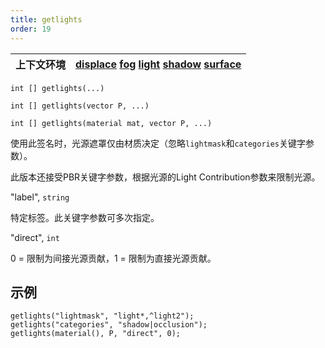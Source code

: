 ```yaml
---
title: getlights
order: 19
---
```

| 上下文环境 | [displace](../contexts/displace.html)  [fog](../contexts/fog.html)  [light](../contexts/light.html)  [shadow](../contexts/shadow.html)  [surface](../contexts/surface.html) |
| --- | --- |

`int [] getlights(...)`

`int [] getlights(vector P, ...)`

`int [] getlights(material mat, vector P, ...)`

使用此签名时，光源遮罩仅由材质决定（忽略`lightmask`和`categories`关键字参数）。

此版本还接受PBR关键字参数，根据光源的Light Contribution参数来限制光源。

"label",
`string`

特定标签。此关键字参数可多次指定。

"direct",
`int`

0 = 限制为间接光源贡献，1 = 限制为直接光源贡献。

## 示例

```vex
getlights("lightmask", "light*,^light2");
getlights("categories", "shadow|occlusion");
getlights(material(), P, "direct", 0);

```

